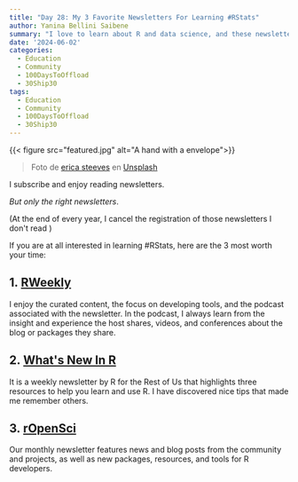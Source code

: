 ```yaml
---
title: "Day 28: My 3 Favorite Newsletters For Learning #RStats"
author: Yanina Bellini Saibene
summary: "I love to learn about R and data science, and these newsletters are a great way to keep up with the latest news and trends. " 
date: '2024-06-02'
categories:
  - Education
  - Community
  - 100DaysToOffload
  - 30Ship30
tags:
  - Education
  - Community
  - 100DaysToOffload
  - 30Ship30
---
```


{{< figure src="featured.jpg" alt="A hand with a envelope">}}

> Foto de <a href="https://unsplash.com/es/@ecees?utm_content=creditCopyText&utm_medium=referral&utm_source=unsplash">erica steeves</a> en <a href="https://unsplash.com/es/fotos/persona-mostrando-el-sobre-blanco-G_lwAp0TF38?utm_content=creditCopyText&utm_medium=referral&utm_source=unsplash">Unsplash</a>

I subscribe and enjoy reading newsletters.

*But only the right newsletters*.

(At the end of every year, I cancel the registration of those newsletters I don't read )

If you are at all interested in learning #RStats, here are the 3 most worth your time:

## **1. [RWeekly](https://rweekly.org/)**

I enjoy the curated content, the focus on developing tools, and the podcast associated with the newsletter. In the podcast, I always learn from the insight and experience the host shares, videos, and conferences about the blog or packages they share. 

## **2. [What's New In R](https://rfortherestofus.com/whatsnew/)**

It is a weekly newsletter by R for the Rest of Us that highlights three resources to help you learn and use R. I have discovered nice tips that made me remember others. 

## **3. [rOpenSci](https://ropensci.org/news/)**

Our monthly newsletter features news and blog posts from the community and projects, as well as new packages, resources, and tools for R developers.
